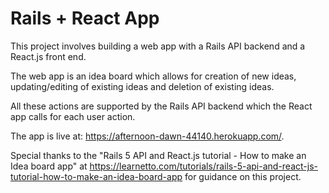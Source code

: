 # Rails + React App

This project involves building a web app with a Rails API backend and a React.js front end.

The web app is an idea board which allows for creation of new ideas, updating/editing of existing ideas and deletion of existing ideas.

All these actions are supported by the Rails API backend which the React app calls for each user action.

The app is live at: https://afternoon-dawn-44140.herokuapp.com/.

Special thanks to the "Rails 5 API and React.js tutorial - How to make an Idea board app" at
https://learnetto.com/tutorials/rails-5-api-and-react-js-tutorial-how-to-make-an-idea-board-app for guidance on this project.
